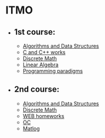 # ITMO 
- ## 1st course:
    * [Algorithms and Data Structures](https://github.com/vlad1zzzy/ITMO/tree/master/1%20course/algo's-and-data-struct's)
    * [C and C++ works](https://github.com/vlad1zzzy/ITMO/tree/master/1%20course/c_c%2B%2B_labs)
    * [Discrete Math](https://github.com/vlad1zzzy/ITMO/tree/master/1%20course/discrete-math)
    * [Linear Algebra](https://github.com/vlad1zzzy/ITMO/tree/master/1%20course/lin-al)
    * [Programming paradigms](https://github.com/vlad1zzzy/ITMO/tree/master/1%20course/programming-paradigms)

- ## 2nd course:
    * [Algorithms and Data Structures](https://github.com/vlad1zzzy/ITMO/tree/master/2%20course/algo's-and-data-struct's)
    * [Discrete Math](https://github.com/vlad1zzzy/ITMO/tree/master/2%20course/discrete-math)
    * [WEB homeworks](https://github.com/vlad1zzzy/ITMO/tree/master/2%20course/web%20hw's)
    * [OC](https://github.com/vlad1zzzy/ITMO/tree/master/2%20course/OC)
    * [Matlog](https://github.com/vlad1zzzy/ITMO/tree/master/2%20course/matlog)
